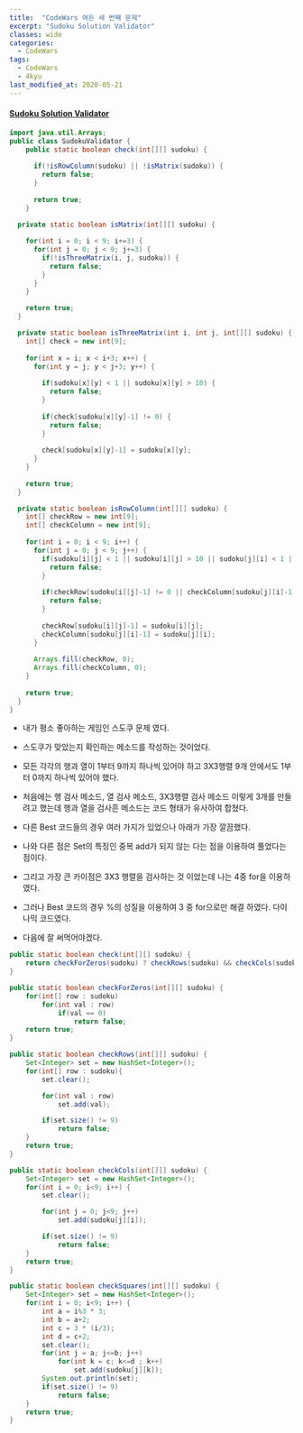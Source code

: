 ```yaml
---
title:  "CodeWars 여든 세 번째 문제"
excerpt: "Sudoku Solution Validator"
classes: wide
categories:
  - CodeWars
tags:
  - CodeWars
  - 4kyu
last_modified_at: 2020-05-21
---
```


#### [Sudoku Solution Validator](https://www.codewars.com/kata/529bf0e9bdf7657179000008)

```java
import java.util.Arrays;
public class SudokuValidator {
    public static boolean check(int[][] sudoku) {
      
      if(!isRowColumn(sudoku) || !isMatrix(sudoku)) {
        return false;
      }
      
      return true;
    }

  private static boolean isMatrix(int[][] sudoku) {
    
    for(int i = 0; i < 9; i+=3) {
      for(int j = 0; j < 9; j+=3) {
        if(!isThreeMatrix(i, j, sudoku)) {
          return false;
        }
      }
    }
    
    return true;
  }

  private static boolean isThreeMatrix(int i, int j, int[][] sudoku) {
    int[] check = new int[9];
    
    for(int x = i; x < i+3; x++) {
      for(int y = j; y < j+3; y++) {
        
        if(sudoku[x][y] < 1 || sudoku[x][y] > 10) {
          return false;
        }
        
        if(check[sudoku[x][y]-1] != 0) {
          return false;
        }
        
        check[sudoku[x][y]-1] = sudoku[x][y];
      }
    }
    
    return true;
  }

  private static boolean isRowColumn(int[][] sudoku) {
    int[] checkRow = new int[9];
    int[] checkColumn = new int[9];
    
    for(int i = 0; i < 9; i++) {
      for(int j = 0; j < 9; j++) {
        if(sudoku[i][j] < 1 || sudoku[i][j] > 10 || sudoku[j][i] < 1 || sudoku[j][i] > 10) {
          return false;
        }
        
        if(checkRow[sudoku[i][j]-1] != 0 || checkColumn[sudoku[j][i]-1] != 0) {
          return false;
        }
        
        checkRow[sudoku[i][j]-1] = sudoku[i][j];
        checkColumn[sudoku[j][i]-1] = sudoku[j][i];
      }
      
      Arrays.fill(checkRow, 0);
      Arrays.fill(checkColumn, 0);
    }
    
    return true;
  }
}
```

* 내가 평소 좋아하는 게임인 스도쿠 문제 였다.
* 스도쿠가 맞았는지 확인하는 메소드를 작성하는 것이었다.
* 모든 각각의 행과 열이 1부터 9까지 하나씩 있어야 하고 3X3행렬 9개 안에서도 1부터 0까지 하나씩 있어야 했다.
* 처음에는 행 검사 메소드, 열 검사 메소드, 3X3행렬 검사 메소드 이렇게 3개를 만들려고 했는데 행과 열을 검사흔 메소드는 코드 형태가 유사하여 합쳤다.
* 다른 Best 코드들의 경우 여러 가지가 있었으나 아래가 가장 깔끔했다.
* 나와 다른 점은 Set의 특징인 중복 add가 되지 않는 다는 점을 이용하여 풀었다는 점이다.

* 그리고 가장 큰 카이점은 3X3 행렬을 검사하는 것 이었는데 나는 4중 for을 이용하였다.
* 그러나 Best 코드의 경우 %의 성질을 이용하여 3 중 for으로만 해결 하였다. 다이나믹 코드였다. 
* 다음에 잘 써먹어야겠다.

```java
public static boolean check(int[][] sudoku) {
    return checkForZeros(sudoku) ? checkRows(sudoku) && checkCols(sudoku) && checkSquares(sudoku) : false;
}

public static boolean checkForZeros(int[][] sudoku) {
    for(int[] row : sudoku)
        for(int val : row)
            if(val == 0)
                return false; 
    return true;
}

public static boolean checkRows(int[][] sudoku) {
    Set<Integer> set = new HashSet<Integer>();
    for(int[] row : sudoku){
        set.clear();

        for(int val : row)
            set.add(val); 

        if(set.size() != 9)
            return false;
    }
    return true;
}

public static boolean checkCols(int[][] sudoku) {
    Set<Integer> set = new HashSet<Integer>();
    for(int i = 0; i<9; i++) {
        set.clear();

        for(int j = 0; j<9; j++)
            set.add(sudoku[j][i]);

        if(set.size() != 9)
            return false;
    }
    return true;
}

public static boolean checkSquares(int[][] sudoku) {
    Set<Integer> set = new HashSet<Integer>();
    for(int i = 0; i<9; i++) {
        int a = i%3 * 3;
        int b = a+2;
        int c = 3 * (i/3);
        int d = c+2;
        set.clear();
        for(int j = a; j<=b; j++)
            for(int k = c; k<=d ; k++) 
                set.add(sudoku[j][k]);
        System.out.println(set);
        if(set.size() != 9)
            return false;
    }
    return true;
}
```

